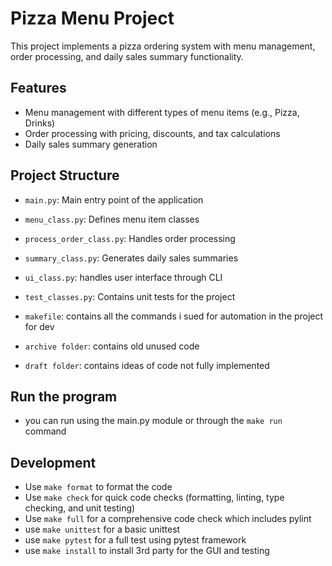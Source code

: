 # Pizza Menu Project

This project implements a pizza ordering system with menu management, order processing, and daily sales summary functionality.

## Features

- Menu management with different types of menu items (e.g., Pizza, Drinks)
- Order processing with pricing, discounts, and tax calculations
- Daily sales summary generation

## Project Structure

- `main.py`: Main entry point of the application
- `menu_class.py`: Defines menu item classes
- `process_order_class.py`: Handles order processing
- `summary_class.py`: Generates daily sales summaries
- `ui_class.py`: handles user interface through CLI
- `test_classes.py`: Contains unit tests for the project

- `makefile`: contains all the commands i sued for automation in the project for dev
- `archive folder`: contains old unused code
- `draft folder`: contains ideas of code not fully implemented

## Run the program

- you can run using the main.py module or through the `make run` command

## Development

- Use `make format` to format the code
- Use `make check` for quick code checks (formatting, linting, type checking, and unit testing)
- Use `make full` for a comprehensive code check which includes pylint
- use `make unittest` for a basic unittest
- use `make pytest` for a full test using pytest framework
- use `make install` to install 3rd party for the GUI and testing
